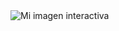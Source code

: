 <img src="IMG_20240803_150841086_HDR.jpg" alt="Mi imagen interactiva" onclick="miFuncion(vínculo acceso )">
